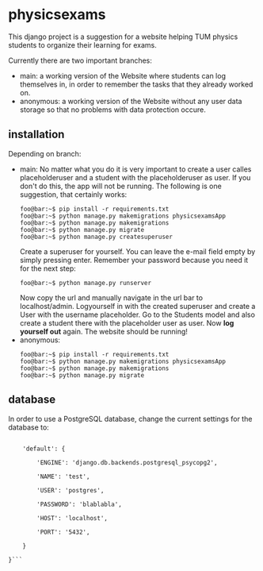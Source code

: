 # physicsexams
This django project is a suggestion for a website helping TUM physics students to organize their learning for exams. 

Currently there are two important branches: 
- main:  a working version of the Website where students can log themselves in, in order to remember the tasks that they already worked on.
- anonymous: a working version of the Website without any user data storage so that no problems with data protection occure.

## installation
Depending on branch:
- main:
    No matter what you do it is very important to create a user calles placeholderuser and a student
    with the placeholderuser as user. If you don't do this, the app will not be running. The following is one suggestion, that certainly works:
    ```console
    foo@bar:~$ pip install -r requirements.txt
    foo@bar:~$ python manage.py makemigrations physicsexamsApp
    foo@bar:~$ python manage.py makemigrations
    foo@bar:~$ python manage.py migrate
    foo@bar:~$ python manage.py createsuperuser
    ```
    Create a superuser for yourself. You can leave the e-mail field empty by simply pressing enter. 
    Remember your password because you need it for the next step:
    ```console
    foo@bar:~$ python manage.py runserver
    ```
    Now copy the url and manually navigate in the url bar to localhost/admin.
    Logyourself in with the created superuser and create a User with the username placeholder.
    Go to the Students model and also create a student there with the placeholder user as user.
    Now **log yourself out** again. The website should be running!
- anonymous:
    ```console
    foo@bar:~$ pip install -r requirements.txt
    foo@bar:~$ python manage.py makemigrations physicsexamsApp
    foo@bar:~$ python manage.py makemigrations
    foo@bar:~$ python manage.py migrate
    ```


## database
In order to use a PostgreSQL database, change the current settings for the database to:
```DATABASES = {
 
    'default': {
 
        'ENGINE': 'django.db.backends.postgresql_psycopg2',
 
        'NAME': 'test',
 
        'USER': 'postgres',
 
        'PASSWORD': 'blablabla',
 
        'HOST': 'localhost',
 
        'PORT': '5432',
 
    }
 
}```
